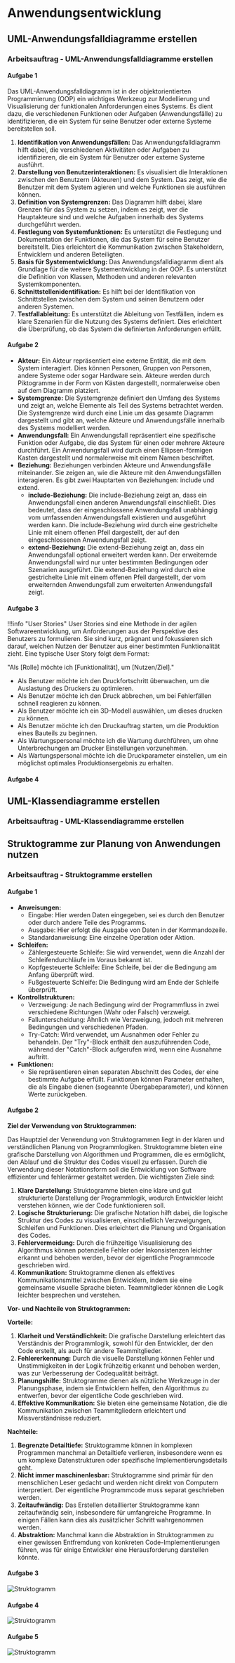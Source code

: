 # Anwendungsentwicklung

## UML-Anwendungsfalldiagramme erstellen

### Arbeitsauftrag - UML-Anwendungsfalldiagramme erstellen

#### Aufgabe 1

Das UML-Anwendungsfalldiagramm ist in der objektorientierten Programmierung (OOP) ein wichtiges Werkzeug zur Modellierung und Visualisierung der funktionalen Anforderungen eines Systems. Es dient dazu, die verschiedenen Funktionen oder Aufgaben (Anwendungsfälle) zu identifizieren, die ein System für seine Benutzer oder externe Systeme bereitstellen soll.

1. **Identifikation von Anwendungsfällen:** Das Anwendungsfalldiagramm hilft dabei, die verschiedenen Aktivitäten oder Aufgaben zu identifizieren, die ein System für Benutzer oder externe Systeme ausführt.
2. **Darstellung von Benutzerinteraktionen:** Es visualisiert die Interaktionen zwischen den Benutzern (Akteuren) und dem System. Das zeigt, wie die Benutzer mit dem System agieren und welche Funktionen sie ausführen können.
3. **Definition von Systemgrenzen:** Das Diagramm hilft dabei, klare Grenzen für das System zu setzen, indem es zeigt, wer die Hauptakteure sind und welche Aufgaben innerhalb des Systems durchgeführt werden.
4. **Festlegung von Systemfunktionen:** Es unterstützt die Festlegung und Dokumentation der Funktionen, die das System für seine Benutzer bereitstellt. Dies erleichtert die Kommunikation zwischen Stakeholdern, Entwicklern und anderen Beteiligten.
5. **Basis für Systementwicklung:** Das Anwendungsfalldiagramm dient als Grundlage für die weitere Systementwicklung in der OOP. Es unterstützt die Definition von Klassen, Methoden und anderen relevanten Systemkomponenten.
6. **Schnittstellenidentifikation:** Es hilft bei der Identifikation von Schnittstellen zwischen dem System und seinen Benutzern oder anderen Systemen.
7. **Testfallableitung:** Es unterstützt die Ableitung von Testfällen, indem es klare Szenarien für die Nutzung des Systems definiert. Dies erleichtert die Überprüfung, ob das System die definierten Anforderungen erfüllt.

#### Aufgabe 2

- **Akteur:** Ein Akteur repräsentiert eine externe Entität, die mit dem System interagiert. Dies können Personen, Gruppen von Personen, andere Systeme oder sogar Hardware sein. Akteure werden durch Piktogramme in der Form von Kästen dargestellt, normalerweise oben auf dem Diagramm platziert.
- **Systemgrenze:** Die Systemgrenze definiert den Umfang des Systems und zeigt an, welche Elemente als Teil des Systems betrachtet werden. Die Systemgrenze wird durch eine Linie um das gesamte Diagramm dargestellt und gibt an, welche Akteure und Anwendungsfälle innerhalb des Systems modelliert werden.
- **Anwendungsfall:** Ein Anwendungsfall repräsentiert eine spezifische Funktion oder Aufgabe, die das System für einen oder mehrere Akteure durchführt. Ein Anwendungsfall wird durch einen Ellipsen-förmigen Kasten dargestellt und normalerweise mit einem Namen beschriftet.
- **Beziehung:** Beziehungen verbinden Akteure und Anwendungsfälle miteinander. Sie zeigen an, wie die Akteure mit den Anwendungsfällen interagieren. Es gibt zwei Hauptarten von Beziehungen: include und extend.
  - **include-Beziehung:** Die include-Beziehung zeigt an, dass ein Anwendungsfall einen anderen Anwendungsfall einschließt. Dies bedeutet, dass der eingeschlossene Anwendungsfall unabhängig vom umfassenden Anwendungsfall existieren und ausgeführt werden kann. Die include-Beziehung wird durch eine gestrichelte Linie mit einem offenen Pfeil dargestellt, der auf den eingeschlossenen Anwendungsfall zeigt.
  - **extend-Beziehung:** Die extend-Beziehung zeigt an, dass ein Anwendungsfall optional erweitert werden kann. Der erweiternde Anwendungsfall wird nur unter bestimmten Bedingungen oder Szenarien ausgeführt. Die extend-Beziehung wird durch eine gestrichelte Linie mit einem offenen Pfeil dargestellt, der vom erweiternden Anwendungsfall zum erweiterten Anwendungsfall zeigt.

#### Aufgabe 3

!!!info "User Stories"
  User Stories sind eine Methode in der agilen Softwareentwicklung, um Anforderungen aus der Perspektive des Benutzers zu formulieren. Sie sind kurz, prägnant und fokussieren sich darauf, welchen Nutzen der Benutzer aus einer bestimmten Funktionalität zieht. Eine typische User Story folgt dem Format:
  
  "Als [Rolle] möchte ich [Funktionalität], um [Nutzen/Ziel]."

- Als Benutzer möchte ich den Druckfortschritt überwachen, um die Auslastung des Druckers zu optimieren.
- Als Benutzer möchte ich den Druck abbrechen, um bei Fehlerfällen schnell reagieren zu können.
- Als Benutzer möchte ich ein 3D-Modell auswählen, um dieses drucken zu können.
- Als Benutzer möchte ich den Druckauftrag starten, um die Produktion eines Bauteils zu beginnen.
- Als Wartungspersonal möchte ich die Wartung durchführen, um ohne Unterbrechungen am Drucker Einstellungen vorzunehmen.
- Als Wartungspersonal möchte ich die Druckparameter einstellen, um ein möglichst optimales Produktionsergebnis zu erhalten.

#### Aufgabe 4



## UML-Klassendiagramme erstellen

### Arbeitsauftrag - UML-Klassendiagramme erstellen

## Struktogramme zur Planung von Anwendungen nutzen

### Arbeitsauftrag - Struktogramme erstellen

#### Aufgabe 1

- **Anweisungen:**
  - Eingabe: Hier werden Daten eingegeben, sei es durch den Benutzer oder durch andere Teile des Programms.
  - Ausgabe: Hier erfolgt die Ausgabe von Daten in der Kommandozeile.
  - Standardanweisung: Eine einzelne Operation oder Aktion.
- **Schleifen:**
  - Zählergesteuerte Schleife: Sie wird verwendet, wenn die Anzahl der Schleifendurchläufe im Voraus bekannt ist.
  - Kopfgesteuerte Schleife: Eine Schleife, bei der die Bedingung am Anfang überprüft wird.
  - Fußgesteuerte Schleife: Die Bedingung wird am Ende der Schleife überprüft.
- **Kontrollstrukturen:**
  - Verzweigung: Je nach Bedingung wird der Programmfluss in zwei verschiedene Richtungen (Wahr oder Falsch) verzweigt.
  - Fallunterscheidung: Ähnlich wie Verzweigung, jedoch mit mehreren Bedingungen und verschiedenen Pfaden.
  - Try-Catch: Wird verwendet, um Ausnahmen oder Fehler zu behandeln. Der "Try"-Block enthält den auszuführenden Code, während der "Catch"-Block aufgerufen wird, wenn eine Ausnahme auftritt.
- **Funktionen:**
  - Sie repräsentieren einen separaten Abschnitt des Codes, der eine bestimmte Aufgabe erfüllt. Funktionen können Parameter enthalten, die als Eingabe dienen (sogeannte Übergabeparameter), und können Werte zurückgeben.

#### Aufgabe 2

**Ziel der Verwendung von Struktogrammen:**

Das Hauptziel der Verwendung von Struktogrammen liegt in der klaren und verständlichen Planung von Programmlogiken. Struktogramme bieten eine grafische Darstellung von Algorithmen und Programmen, die es ermöglicht, den Ablauf und die Struktur des Codes visuell zu erfassen. Durch die Verwendung dieser Notationsform soll die Entwicklung von Software effizienter und fehlerärmer gestaltet werden. Die wichtigsten Ziele sind:

1. **Klare Darstellung:** Struktogramme bieten eine klare und gut strukturierte Darstellung der Programmlogik, wodurch Entwickler leicht verstehen können, wie der Code funktionieren soll.
2. **Logische Strukturierung:** Die grafische Notation hilft dabei, die logische Struktur des Codes zu visualisieren, einschließlich Verzweigungen, Schleifen und Funktionen. Dies erleichtert die Planung und Organisation des Codes.
3. **Fehlervermeidung:** Durch die frühzeitige Visualisierung des Algorithmus können potenzielle Fehler oder Inkonsistenzen leichter erkannt und behoben werden, bevor der eigentliche Programmcode geschrieben wird.
4. **Kommunikation:** Struktogramme dienen als effektives Kommunikationsmittel zwischen Entwicklern, indem sie eine gemeinsame visuelle Sprache bieten. Teammitglieder können die Logik leichter besprechen und verstehen.

**Vor- und Nachteile von Struktogrammen:**

**Vorteile:**

1. **Klarheit und Verständlichkeit:** Die grafische Darstellung erleichtert das Verständnis der Programmlogik, sowohl für den Entwickler, der den Code erstellt, als auch für andere Teammitglieder.
2. **Fehlererkennung:** Durch die visuelle Darstellung können Fehler und Unstimmigkeiten in der Logik frühzeitig erkannt und behoben werden, was zur Verbesserung der Codequalität beiträgt.
3. **Planungshilfe:** Struktogramme dienen als nützliche Werkzeuge in der Planungsphase, indem sie Entwicklern helfen, den Algorithmus zu entwerfen, bevor der eigentliche Code geschrieben wird.
4. **Effektive Kommunikation:** Sie bieten eine gemeinsame Notation, die die Kommunikation zwischen Teammitgliedern erleichtert und Missverständnisse reduziert.

**Nachteile:**

1. **Begrenzte Detailtiefe:** Struktogramme können in komplexen Programmen manchmal an Detailtiefe verlieren, insbesondere wenn es um komplexe Datenstrukturen oder spezifische Implementierungsdetails geht.
2. **Nicht immer maschinenlesbar:** Struktogramme sind primär für den menschlichen Leser gedacht und werden nicht direkt von Computern interpretiert. Der eigentliche Programmcode muss separat geschrieben werden.
3. **Zeitaufwändig:** Das Erstellen detaillierter Struktogramme kann zeitaufwändig sein, insbesondere für umfangreiche Programme. In einigen Fällen kann dies als zusätzlicher Schritt wahrgenommen werden.
4. **Abstraktion:** Manchmal kann die Abstraktion in Struktogrammen zu einer gewissen Entfremdung von konkreten Code-Implementierungen führen, was für einige Entwickler eine Herausforderung darstellen könnte.

#### Aufgabe 3

![Struktogramm](../bilder/06_struktog_aufgabe_3_python.png)

#### Aufgabe 4

![Struktogramm](../bilder/06_struktog_aufgabe_4_powershell.png)

#### Aufgabe 5

![Struktogramm](../bilder/06_struktog_aufgabe_5_bücherei.png)
